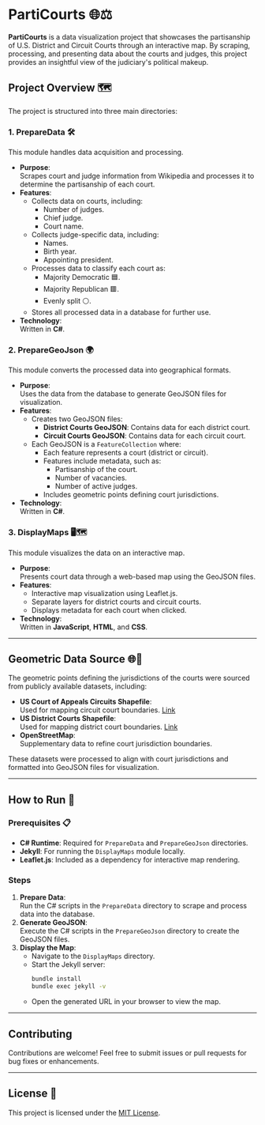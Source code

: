 # PartiCourts 🌐⚖️  

**PartiCourts** is a data visualization project that showcases the partisanship of U.S. District and Circuit Courts through an interactive map. By scraping, processing, and presenting data about the courts and judges, this project provides an insightful view of the judiciary's political makeup.  

## Project Overview 🗺️  

The project is structured into three main directories:  

### 1. **PrepareData** 🛠️  
This module handles data acquisition and processing.  
- **Purpose**:  
  Scrapes court and judge information from Wikipedia and processes it to determine the partisanship of each court.  
- **Features**:  
  - Collects data on courts, including:  
    - Number of judges.  
    - Chief judge.  
    - Court name.  
  - Collects judge-specific data, including:  
    - Names.  
    - Birth year.  
    - Appointing president.  
  - Processes data to classify each court as:  
    - Majority Democratic 🟦.  
    - Majority Republican 🟥.  
    - Evenly split ⚪.  
  - Stores all processed data in a database for further use.  
- **Technology**:  
  Written in **C#**.  

### 2. **PrepareGeoJson** 🌍  
This module converts the processed data into geographical formats.  
- **Purpose**:  
  Uses the data from the database to generate GeoJSON files for visualization.  
- **Features**:  
  - Creates two GeoJSON files:  
    - **District Courts GeoJSON**: Contains data for each district court.  
    - **Circuit Courts GeoJSON**: Contains data for each circuit court.  
  - Each GeoJSON is a `FeatureCollection` where:  
    - Each feature represents a court (district or circuit).  
    - Features include metadata, such as:  
      - Partisanship of the court.  
      - Number of vacancies.  
      - Number of active judges.  
    - Includes geometric points defining court jurisdictions.  
- **Technology**:  
  Written in **C#**.  

### 3. **DisplayMaps** 🖥️🗺️  
This module visualizes the data on an interactive map.  
- **Purpose**:  
  Presents court data through a web-based map using the GeoJSON files.  
- **Features**:  
  - Interactive map visualization using Leaflet.js.  
  - Separate layers for district courts and circuit courts.  
  - Displays metadata for each court when clicked.  
- **Technology**:  
  Written in **JavaScript**, **HTML**, and **CSS**.  

---  

## Geometric Data Source 🌐📍  

The geometric points defining the jurisdictions of the courts were sourced from publicly available datasets, including:  
- **US Court of Appeals Circuits Shapefile**:  
  Used for mapping circuit court boundaries. [Link](https://hub.arcgis.com/datasets/geoplatform::us-court-of-appeals-circuits-1/about)
- **US District Courts Shapefile**:  
  Used for mapping district court boundaries. [Link](https://www.arcgis.com/home/item.html?id=ed086b05d8dc46eab574e0fecdcf0f1f)
- **OpenStreetMap**:  
  Supplementary data to refine court jurisdiction boundaries.  

These datasets were processed to align with court jurisdictions and formatted into GeoJSON files for visualization.  

---  

## How to Run 🚀  

### Prerequisites 📋  
- **C# Runtime**: Required for `PrepareData` and `PrepareGeoJson` directories.  
- **Jekyll**: For running the `DisplayMaps` module locally.  
- **Leaflet.js**: Included as a dependency for interactive map rendering.  

### Steps  
1. **Prepare Data**:  
   Run the C# scripts in the `PrepareData` directory to scrape and process data into the database.  
2. **Generate GeoJSON**:  
   Execute the C# scripts in the `PrepareGeoJson` directory to create the GeoJSON files.  
3. **Display the Map**:  
   - Navigate to the `DisplayMaps` directory.  
   - Start the Jekyll server:  
     ```bash  
     bundle install
     bundle exec jekyll -v  
     ```  
   - Open the generated URL in your browser to view the map.  

---  

## Contributing  

Contributions are welcome! Feel free to submit issues or pull requests for bug fixes or enhancements.  

---  

## License 📄  

This project is licensed under the [MIT License](LICENSE).  
